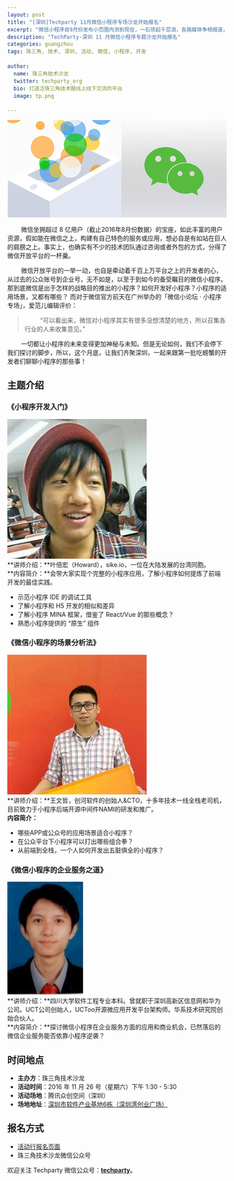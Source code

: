 ```yaml
---
layout: post
title: "[深圳]Techparty 11月微信小程序专场沙龙开始报名"
excerpt: "微信小程序自9月份发布小范围内测到现在，一石惊起千层浪，各路媒体争相报道，技术圈子的热烈讨论，一切似乎都昭示着小程序令人期待的未来，然而，事实上，小程序是否已经真的准备好，小程序的主战场又在哪里？请带上疑惑，快来这期微信小程序专题沙龙一起探讨！"
description: "TechParty-深圳 11 月微信小程序专题沙龙开始报名"
categories: guangzhou
tags: 珠三角, 技术, 深圳, 活动, 微信, 小程序, 开发

author:
  name: 珠三角技术沙龙
  twitter: techparty_org
  bio: 打造泛珠三角技术圈线上线下交流的平台
  image: tp.png

---
```


![](/images/events/2016-11-shenzhen/微信小程序.jpg)

&nbsp;&nbsp;&nbsp;&nbsp;&nbsp;&nbsp;&nbsp;&nbsp;微信坐拥超过 8 亿用户（截止2016年8月份数据）的宝座，如此丰富的用户资源，假如能在微信之上，构建有自己特色的服务或应用，想必自是有如站在巨人的肩膀之上。事实上，也确实有不少的技术团队通过咨询或者外包的方式，分得了微信开放平台的一杯羹。

&nbsp;&nbsp;&nbsp;&nbsp;&nbsp;&nbsp;&nbsp;&nbsp;微信开放平台的一举一动，也自是牵动着千百上万平台之上的开发者的心，从过去的公众账号到企业号，无不如是，以至于到如今的备受瞩目的微信小程序。那到底微信是出于怎样的战略目的推出的小程序？如何开发好小程序？小程序的适用场景，又都有哪些？
而对于微信官方前天在广州举办的「微信小论坛 · 小程序专场」，爱范儿编辑评价：
>&nbsp;&nbsp;&nbsp;&nbsp;&nbsp;&nbsp;&nbsp;&nbsp; “可以看出来，微信对小程序其实有很多没想清楚的地方，所以召集各行业的人来收集意见。”

&nbsp;&nbsp;&nbsp;&nbsp;&nbsp;&nbsp;&nbsp;&nbsp;一切都让小程序的未来变得更加神秘与未知。但是无论如何，我们不会停下我们探讨的脚步，所以，这个月底，让我们齐聚深圳，一起来跟第一批吃螃蟹的开发者们聊聊小程序的那些事！

## 主题介绍
### 《小程序开发入门》
![叶倍宏](/images/img/20161029-wechat-app-howard.jpg)  
**讲师介绍：**叶倍宏（Howard），sike.io，一位在大陆发展的台湾同胞。  
**内容简介：**会带大家实现个完整的小程序应用，了解小程序如何提炼了前端开发的最佳实践。

* 示范小程序 IDE 的调试工具
* 了解小程序和 H5 开发的相似和差异
* 了解小程序 MINA 框架，借鉴了 React/Vue 的那些概念？
* 熟悉小程序提供的 “原生” 组件

### 《微信小程序的场景分析法》
![王文哲](/images/img/20161029-wechat-app-wangwenzhe.jpg)  
**讲师介绍：**王文哲，创河软件的创始人&CTO，十多年技术一线全栈老司机，目前致力于小程序后端开源中间件NAMI的研发和推广。  
**内容简介：**

* 哪些APP或公众号的应用场景适合小程序？
* 在公众平台下小程序可以打出哪些组合拳？
* 从前端到全栈，一个人如何开发出五脏俱全的小程序？

### 《微信小程序的企业服务之道》
![智鹏](/images/events/2016-11-shenzhen/智鹏.png)  
**讲师介绍：**四川大学软件工程专业本科。曾就职于深圳高新区信息网和华为公司。UCT公司创始人，UCToo开源微应用开发平台架构师。华系技术研究院创始合伙人。  
**内容简介：**探讨微信小程序在企业服务方面的应用和商业机会，已然落后的微信企业服务能否依靠小程序逆袭？

## 时间地点
* **主办方**：珠三角技术沙龙
* **活动时间**：2016 年 11 月 26 号（星期六）下午 1:30 - 5:30
* **活动场地**：腾讯众创空间（深圳）
* **场地地址**：[深圳市软件产业基地6栋（深圳湾创业广场）](http://j.map.baidu.com/D5wzH)

## 报名方式
* [活动行报名页面](http://t.cn/RfxIzaR)
* 珠三角技术沙龙微信公众号

欢迎关注 Techparty 微信公众号：[**techparty**](https://cli.im/weixin?155d82f259f616dc16e549e9a957d9ce)。